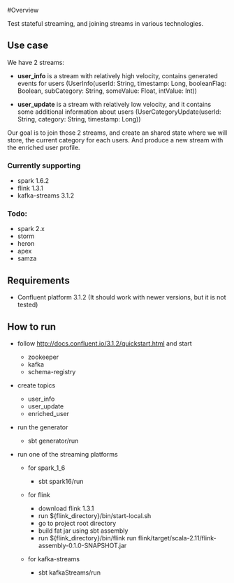#Overview


Test stateful streaming, and joining streams in various technologies.

## Use case

We have 2 streams:

* **user_info** is a stream with relatively high velocity, contains generated events for users (UserInfo(userId: String, timestamp: Long, booleanFlag: Boolean, subCategory: String, someValue: Float, intValue: Int))


* **user_update** is a stream with relatively low velocity, and it contains some additional information about users (UserCategoryUpdate(userId: String, category: String, timestamp: Long))

Our goal is to join those 2 streams, and create an shared state where we will store, the current category for each users. And produce a new stream with the enriched user profile.


### Currently supporting
* spark 1.6.2
* flink 1.3.1
* kafka-streams 3.1.2

### Todo:
* spark 2.x
* storm
* heron
* apex
* samza

## Requirements

* Confluent platform 3.1.2 (It should work with newer versions, but it is not tested)

## How to run

* follow http://docs.confluent.io/3.1.2/quickstart.html and start
    * zookeeper
    * kafka 
    * schema-registry
    
* create topics
    * user_info
    * user_update
    * enriched_user

* run the generator
    * sbt generator/run
    
* run one of the streaming platforms
    * for spark_1_6
        * sbt spark16/run
        
    * for flink
        * download flink 1.3.1
        * run ${flink_directory}/bin/start-local.sh
        * go to project root directory
        * build fat jar using sbt assembly
        * run ${flink_directory}/bin/flink run flink/target/scala-2.11/flink-assembly-0.1.0-SNAPSHOT.jar
        
    * for kafka-streams
        * sbt kafkaStreams/run

